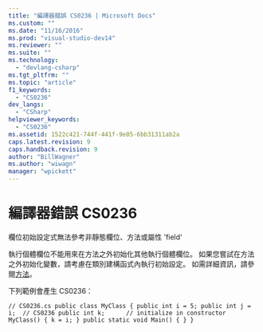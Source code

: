 ```yaml
---
title: "編譯器錯誤 CS0236 | Microsoft Docs"
ms.custom: ""
ms.date: "11/16/2016"
ms.prod: "visual-studio-dev14"
ms.reviewer: ""
ms.suite: ""
ms.technology: 
  - "devlang-csharp"
ms.tgt_pltfrm: ""
ms.topic: "article"
f1_keywords: 
  - "CS0236"
dev_langs: 
  - "CSharp"
helpviewer_keywords: 
  - "CS0236"
ms.assetid: 1522c421-744f-441f-9e05-6bb31311ab2a
caps.latest.revision: 9
caps.handback.revision: 9
author: "BillWagner"
ms.author: "wiwagn"
manager: "wpickett"
---
```

# 編譯器錯誤 CS0236
欄位初始設定式無法參考非靜態欄位、方法或屬性 'field'  
  
 執行個體欄位不能用來在方法之外初始化其他執行個體欄位。 如果您嘗試在方法之外初始化變數，請考慮在類別建構函式內執行初始設定。 如需詳細資訊，請參閱[方法](/dotnet/csharp/programming-guide/classes-and-structs/methods)。  
  
 下列範例會產生 CS0236：  
  
```  
// CS0236.cs public class MyClass { public int i = 5; public int j = i;  // CS0236 public int k;      // initialize in constructor MyClass() { k = i; } public static void Main() { } }  
```